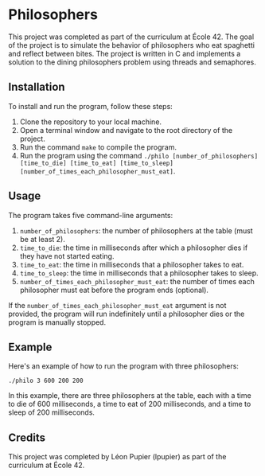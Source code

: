 # Philosophers

This project was completed as part of the curriculum at École 42. The goal of the project is to simulate the behavior of philosophers who eat spaghetti and reflect between bites. The project is written in C and implements a solution to the dining philosophers problem using threads and semaphores.

## Installation

To install and run the program, follow these steps:

1. Clone the repository to your local machine.
2. Open a terminal window and navigate to the root directory of the project.
3. Run the command `make` to compile the program.
4. Run the program using the command `./philo [number_of_philosophers] [time_to_die] [time_to_eat] [time_to_sleep] [number_of_times_each_philosopher_must_eat]`.

## Usage

The program takes five command-line arguments:

1. `number_of_philosophers`: the number of philosophers at the table (must be at least 2).
2. `time_to_die`: the time in milliseconds after which a philosopher dies if they have not started eating.
3. `time_to_eat`: the time in milliseconds that a philosopher takes to eat.
4. `time_to_sleep`: the time in milliseconds that a philosopher takes to sleep.
5. `number_of_times_each_philosopher_must_eat`: the number of times each philosopher must eat before the program ends (optional).

If the `number_of_times_each_philosopher_must_eat` argument is not provided, the program will run indefinitely until a philosopher dies or the program is manually stopped.

## Example

Here's an example of how to run the program with three philosophers:

```
./philo 3 600 200 200
```

In this example, there are three philosophers at the table, each with a time to die of 600 milliseconds, a time to eat of 200 milliseconds, and a time to sleep of 200 milliseconds.

## Credits

This project was completed by Léon Pupier (lpupier) as part of the curriculum at École 42.
